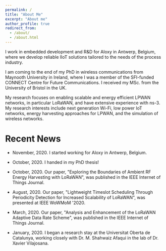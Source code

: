 ```yaml
---
permalink: /
title: "About Me"
excerpt: "About me"
author_profile: true
redirect_from: 
  - /about/
  - /about.html
---
```


I work in embedded development and R&D for Aloxy in Antwerp, Belgium, where we develop reliable IIoT solutions tailored to the needs of the process industry.

I am coming to the end of my PhD in wireless communications from Maynooth University in Ireland, where I was a member of the SFI-funded CONNECT Centre for Future Communications. I received my MSc. from the University of Bristol in the UK.

My research focuses on enabling scalable and energy efficient LPWAN networks, in particular LoRaWAN, and have extensive experience with ns-3. My research interests include next generation Wi-Fi, low power IoT networks, energy harvesting approaches for LPWAN, and the simulation of wireless networks.

Recent News
======

- November, 2020. I started working for Aloxy in Antwerp, Belgium.

- October, 2020. I handed in my PhD thesis!

- October, 2020. Our paper, "Exploring the Boundaries of Ambient RF Energy Harvesting with LoRaWAN", was published in the IEEE Internet of Things Journal.

- August, 2020. Our paper, "Lightweight Timeslot Scheduling Through Periodicity Detection for Increased Scalability of LoRaWAN", was presented at IEEE WoWMoM '2020.

- March, 2020. Our paper, "Analysis and Enhancement of the LoRaWAN Adaptive Data Rate Scheme", was published in the IEEE Internet of Things Journal.

- January, 2020. I began a research stay at the Universitat Oberta de Catalunya, working closely with Dr. M. Shahwaiz Afaqui in the lab of Dr. Xavier Vilajosana.

